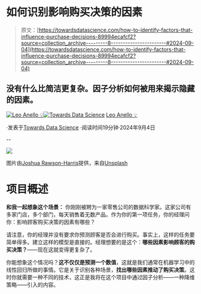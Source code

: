 # 如何识别影响购买决策的因素

> 原文：[https://towardsdatascience.com/how-to-identify-factors-that-influence-purchase-decisions-89994ecafcf2?source=collection_archive---------8-----------------------#2024-09-04](https://towardsdatascience.com/how-to-identify-factors-that-influence-purchase-decisions-89994ecafcf2?source=collection_archive---------8-----------------------#2024-09-04)

## 没有什么比简洁更复杂。因子分析如何被用来揭示隐藏的因素。

[](https://medium.com/@panData?source=post_page---byline--89994ecafcf2--------------------------------)[![Leo Anello 💡](../Images/635ecdec15cda7864d92bf0f1496b6fa.png)](https://medium.com/@panData?source=post_page---byline--89994ecafcf2--------------------------------)[](https://towardsdatascience.com/?source=post_page---byline--89994ecafcf2--------------------------------)[![Towards Data Science](../Images/a6ff2676ffcc0c7aad8aaf1d79379785.png)](https://towardsdatascience.com/?source=post_page---byline--89994ecafcf2--------------------------------) [Leo Anello 💡](https://medium.com/@panData?source=post_page---byline--89994ecafcf2--------------------------------)

·发表于[Towards Data Science](https://towardsdatascience.com/?source=post_page---byline--89994ecafcf2--------------------------------) ·阅读时间19分钟·2024年9月4日

--

![](../Images/0a8d0feaa47a57f5b9fef158e0d49d7e.png)

图片由[Joshua Rawson-Harris](https://unsplash.com/@joshrh19?utm_source=medium&utm_medium=referral)提供，来自[Unsplash](https://unsplash.com/?utm_source=medium&utm_medium=referral)

# **项目概述**

**和我一起想象这个场景：** 你刚刚被聘为一家零售公司的数据科学家。这家公司有多家门店，多个部门，每天销售着无数产品。作为你的第一项任务，你的经理问你：影响顾客购买决策的因素有哪些？

请注意，你的经理并没有要求你预测顾客是否会进行购买。事实上，这样的任务要简单得多。建立这样的模型是直接的。经理想要的是这个：**哪些因素影响顾客的购买决策？**——现在这就变得更复杂了。

你能想象这个情况吗？**这不仅仅是预测一个数值**，这就是我们通常在机器学习中的线性回归所做的事情。它是关于识别各种场景，**找出哪些因素推动了购买决策**。这时你就需要一种不同的技术，这正是我将在这个项目中通过因子分析——一种降维策略——引入的内容。
